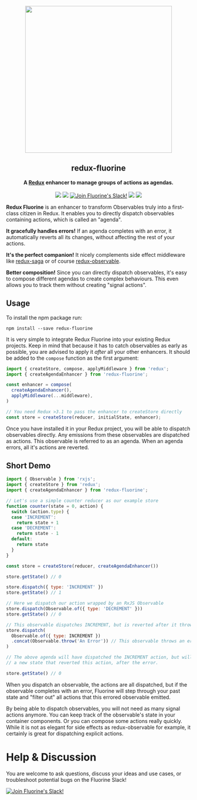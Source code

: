 <p align="center"><img src="https://raw.githubusercontent.com/philpl/fluorine/master/docs/fluorine-flasky-2x.gif" width=400></p>
<h2 align="center">redux-fluorine</h2>
<p align="center">
<strong>A <a href="https://redux.js.org">Redux</a> enhancer to manage groups of actions as agendas.</strong>
<br><br>
<a href="https://travis-ci.org/philpl/redux-fluorine"><img src="https://img.shields.io/travis/philpl/redux-fluorine/master.svg"></a>
<a href="https://coveralls.io/github/philpl/redux-fluorine"><img src="https://img.shields.io/coveralls/philpl/redux-fluorine/master.svg"></a>
<a href="https://slack.fluorinejs.org/"><img alt="Join Fluorine's Slack!" src="https://slack.fluorinejs.org/badge.svg"></a>
<a href="https://npmjs.com/package/redux-fluorine"><img src="https://img.shields.io/npm/dm/redux-fluorine.svg"></a>
<a href="https://npmjs.com/package/redux-fluorine"><img src="https://img.shields.io/npm/v/redux-fluorine.svg"></a>
</p>

**Redux Fluorine** is an enhancer to transform Observables truly into a first-class
citizen in Redux. It enables you to directly dispatch observables containing actions,
which is called an "agenda".

**It gracefully handles errors!** If an agenda completes with an error, it automatically
reverts all its changes, without affecting the rest of your actions.

**It's the perfect companion!** It nicely complements side effect middleware like
[redux-saga](https://github.com/yelouafi/redux-saga) or of course
[redux-observable](https://github.com/redux-observable/redux-observable).

**Better composition!** Since you can directly dispatch observables, it's easy to compose
different agendas to create complex behaviours. This even allows you to track them
without creating "signal actions".

## Usage

To install the npm package run:

```
npm install --save redux-fluorine
```

It is very simple to integrate Redux Fluorine into your existing Redux projects.
Keep in mind that because it has to catch observables as early as possible,
you are advised to apply it *after* all your other enhancers.
It should be added to the `compose` function as the first argument:

```js
import { createStore, compose, applyMiddleware } from 'redux';
import { createAgendaEnhancer } from 'redux-fluorine';

const enhancer = compose(
  createAgendaEnhancer(),
  applyMiddleware(...middleware),
)

// You need Redux >3.1 to pass the enhancer to createStore directly
const store = createStore(reducer, initialState, enhancer);
```

Once you have installed it in your Redux project, you will be able to dispatch observables directly.
Any emissions from these observables are dispatched as actions. This observable is referred to as an
agenda. When an agenda errors, all it's actions are reverted.

## Short Demo

```js
import { Observable } from 'rxjs';
import { createStore } from 'redux';
import { createAgendaEnhancer } from 'redux-fluorine';

// Let's use a simple counter reducer as our example store
function counter(state = 0, action) {
  switch (action.type) {
  case 'INCREMENT':
    return state + 1
  case 'DECREMENT':
    return state - 1
  default:
    return state
  }
}

const store = createStore(reducer, createAgendaEnhancer())

store.getState() // 0

store.dispatch({ type: 'INCREMENT' })
store.getState() // 1

// Here we dispatch our action wrapped by an RxJS Observable
store.dispatch(Observable.of({ type: 'DECREMENT' }))
store.getState() // 0

// This observable dispatches INCREMENT, but is reverted after it throws its error
store.dispatch(
  Observable.of({ type: INCREMENT })
  .concat(Observable.throw('An Error')) // This observable throws an error
)

// The above agenda will have dispatched the INCREMENT action, but will emit
// a new state that reverted this action, after the error.

store.getState() // 0
```

When you dispatch an observable, the actions are all dispatched, but if the observable
completes with an error, Fluorine will step through your past state and "filter out"
all actions that this errored observable emitted.

By being able to dispatch observables, you will not need as many signal actions anymore.
You can keep track of the observable's state in your container components.
Or you can compose some actions really quickly. While it is not as elegant for side effects
as redux-observable for example, it certainly is great for dispatching explicit actions.

# Help & Discussion

You are welcome to ask questions, discuss your ideas and use cases, or troubleshoot potential
bugs on the Fluorine Slack!

<a href="https://slack.fluorinejs.org/"><img alt="Join Fluorine's Slack!" src="https://slack.fluorinejs.org/badge.svg"></a>

